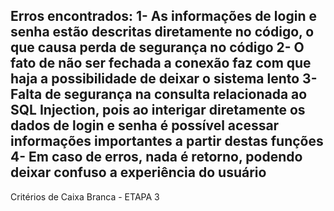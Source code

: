 Erros encontrados: 
1- As informações de login e senha estão descritas diretamente no código, o que causa perda de segurança no código
2- O fato de não ser fechada a conexão faz com que haja a possibilidade de deixar o sistema lento
3- Falta de segurança na consulta relacionada ao SQL Injection, pois ao interigar diretamente os dados de login e senha é possível acessar informações importantes a partir destas funções
4- Em caso de erros, nada é retorno, podendo deixar confuso a experiência do usuário
---------------------------------------------------------
Critérios de Caixa Branca - ETAPA 3
